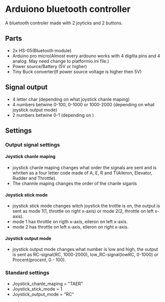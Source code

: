 # Arduiono bluetooth controller

A bluetooth controler made with 2 joyticks and 2 buttons. 

## Parts
- 2x HS-05(Bluetooth module)
- Arduino pro micro(Almost every ardouno works with 4 digitla pins and 4 analog. May need change to platformio.ini file.)
- Power source/Battery (5V or higher)
- Tiny Buck converter(If power source voltage is higher then 5V)

## Signal output
- 4 letter char (depending on what joystick chanle maping)
- 4 numbers betwine 0-100, 0-1000 or 1000-2000 (depending on what joystick output mode)
- 2 numbers betwine 0-1 (depending on )

## Settings
### Output signal settings
#### Joystick chanle maping
- joystick chanle maping changes what order the signals are sent and is whriten as a four letter code made of A, E, R and T(Aileron, Elevator, Rudder and Throttle).
- The channle maping changes the order of the chanle siganls
#### Joystick stick mode
- joystick stick mode changes witch joystick the trottle is on,  the output is sent as mode 1(1, throttle on right x-axis) or mode 2(2, throttle on left x-axis).
- mode 1 has throttle on rigth x-axis, eileron on left x-axis.
- mode 2 has throttle on left x-axis, eileron on right x-axis.
#### Joystick output mode
- joystick output mode changes what number is low and high, the output is sent as RC-signal(RC, 1000-2000), low_RC-signal(lowRC, 0-1000) or Procent(procent, 0 - 100). 

### Standard settings
- Joystick_chanle_maping = "TAER"
- Joystick_stick_mode = 1
- Joystick_output_mode = "RC"
